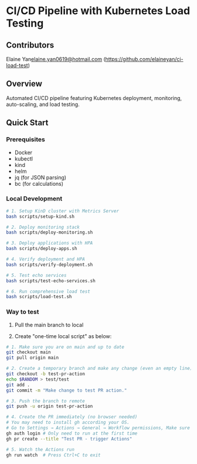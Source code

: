 # CI/CD Pipeline with Kubernetes Load Testing

## Contributors
Elaine Yan<elaine.yan0619@hotmail.com>
(https://github.com/elaineyan/ci-load-test)

## Overview
Automated CI/CD pipeline featuring Kubernetes deployment, monitoring, auto-scaling, and load testing.

## Quick Start

### Prerequisites
- Docker
- kubectl
- kind
- helm
- jq (for JSON parsing)
- bc (for calculations)

### Local Development
```bash
# 1. Setup KinD cluster with Metrics Server
bash scripts/setup-kind.sh

# 2. Deploy monitoring stack
bash scripts/deploy-monitoring.sh

# 3. Deploy applications with HPA
bash scripts/deploy-apps.sh

# 4. Verify deployment and HPA
bash scripts/verify-deployment.sh

# 5. Test echo services
bash scripts/test-echo-services.sh

# 6. Run comprehensive load test
bash scripts/load-test.sh
```

### Way to test
1. Pull the main branch to local

2. Create "one-time local script" as below:
```bash
# 1. Make sure you are on main and up to date
git checkout main
git pull origin main

# 2. Create a temporary branch and make any change (even an empty line)
git checkout -b test-pr-action
echo $RANDOM > test/test
git add .
git commit -m "Make change to test PR action."

# 3. Push the branch to remote
git push -u origin test-pr-action

# 4. Create the PR immediately (no browser needed)
# You may need to install gh according your OS.
# Go to Settings → Actions → General → Workflow permissions, Make sure ✅ Read and write permissions and ✅ Allow GitHub Actions to create and approve pull requests are enabled.
gh auth login # Only need to run at the first time
gh pr create --title "Test PR - trigger Actions"

# 5. Watch the Actions run
gh run watch  # Press Ctrl+C to exit
```